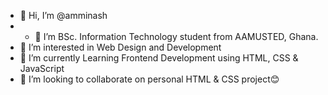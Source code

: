 - 👋 Hi, I’m @amminash
- - 🌱 I’m BSc. Information Technology student from AAMUSTED, Ghana.
- 👀 I’m interested in Web Design and Development
- 🌱 I’m currently Learning Frontend Development using HTML, CSS & JavaScript
- 💞️ I’m looking to collaborate on personal HTML & CSS project😊
<!-- - - 📫 How to reach me ... -->

<!---
amminash/amminash is a ✨ special ✨ repository because its `README.md` (this file) appears on your GitHub profile.
You can click the Preview link to take a look at your changes.
--->
